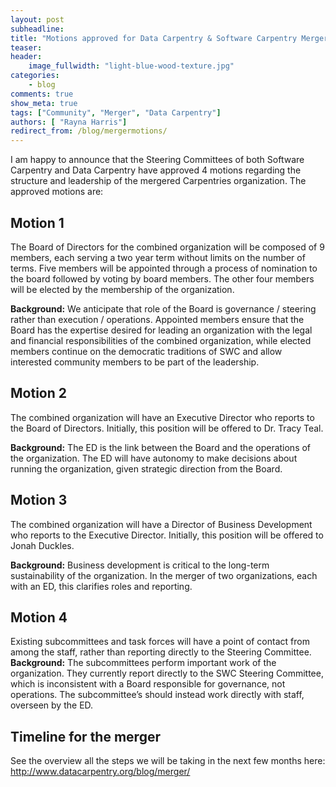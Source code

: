 ```yaml
---
layout: post
subheadline:
title: "Motions approved for Data Carpentry & Software Carpentry Merger"
teaser:
header:
    image_fullwidth: "light-blue-wood-texture.jpg"
categories:
    - blog
comments: true
show_meta: true
tags: ["Community", "Merger", "Data Carpentry"]
authors: [ "Rayna Harris"]
redirect_from: /blog/mergermotions/
---
```


I am happy to announce that the Steering Committees of both Software Carpentry and Data Carpentry have approved 4 motions regarding the structure and leadership of the mergered Carpentries organization. The approved motions are:

## Motion 1
The Board of Directors for the combined organization will be composed of 9 members, each serving a two year term without limits on the number of terms. Five members will be appointed through a process of nomination to the board followed by voting by board members. The other four members will be elected by the membership of the organization.

**Background:** We anticipate that role of the Board is governance / steering rather than execution / operations. Appointed members ensure that the Board has the expertise desired for leading an organization with the legal and financial responsibilities of the combined organization, while elected members continue on the democratic traditions of SWC and allow interested community members to be part of the leadership.

## Motion 2
The combined organization will have an Executive Director who reports to the Board of Directors. Initially, this position will be offered to Dr. Tracy Teal.  

**Background:**  The ED is the link between the Board and the operations of the organization. The ED will have autonomy to make decisions about running the organization, given strategic direction from the Board.

## Motion 3
The combined organization will have a Director of Business Development who reports to the Executive Director. Initially, this position will be offered to Jonah Duckles.

**Background:** Business development is critical to the long-term sustainability of the organization. In the merger of two organizations, each with an ED, this clarifies roles and reporting.

## Motion 4
Existing subcommittees and task forces will have a point of contact from among the staff, rather than reporting directly to the Steering Committee.   
**Background:** The subcommittees perform important work of the organization. They currently report directly to the SWC Steering Committee, which is inconsistent with a Board responsible for governance, not operations. The subcommittee’s should instead work directly with staff, overseen by the ED.

## Timeline for the merger
See the overview all the steps we will be taking in the next few months here:
http://www.datacarpentry.org/blog/merger/
